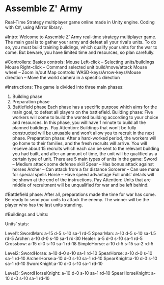 # Assemble Z' Army

Real-Time Strategy multiplayer game online made in Unity engine. Coding with C#, using
Mirror library.

#Intro:
Welcome to Assemble Z’ Army real-time strategy multiplayer game.
The main goal is to gather your army and defeat all your rival’s units.
To do so, you must build training buildings, which qualify your units for the war to come. 
But beware, you have limited time and resources, so plan carefully.

#Controllers:
Basics controls:
Mouse Left-click – Selecting units/buildings
Mouse Right-click – Command selected unit build/move/attack
Mouse wheel – Zoom in/out
Map controls:
WASD-keys/Arrow-keys/Mouse direction – Move the world camera in a specific direction


#Instructions:
The game is divided into three main phases:
1.	Building phase 
2.	Preparation phase
3.	Battlefield phase
Each phase has a specific purpose which aims for the main goal, to defeat all players on the battlefield.
Building phase:
Five workers will come to build the wanted building according to your choice and resources. 
In this phase, you will have 1 minute to build all the planned buildings.
Pay Attention: Buildings that won’t be fully constructed will be unusable and won’t allow you to recruit in the next phase.
Preparation phase:
After a hard-worked period, the workers will go home to their families, and the fresh recruits will arrive.
You will receive about 15 recruits which each can be sent to the relevant building you had built, and after an amount of time, the unit will be qualified as a certain type of unit.
There are 5 main types of units in the game:
Sword – Medium attack some defense skill
Spear – Has bonus attack against horses
Archer – Can attack from a far distance
Sorcerer – Can use mana for special spells
Horse – Have speed advantage
Full units’ details will be shown at the end of the instructions.
Pay Attention: Units that are middle of recruitment will be unqualified for war and be left behind.

#Battlefield phase:
After all, preparations made the time for war has come. Be ready to send your units to attack the enemy.
The winner will be the player who has the last units standing.

#Buildings and Units:

Units’ stats:

Level1:
SwordMan: a-15 d-5 s-10 sa-1 rd-5
SpearMan: a-10 d-5 s-10 sa-1.5 rd-5
Archer:   a-10 d-0 s-10 sa-1 rd-30
Healer:   a-5 d-0 s-10 sa-1 rd-5
Crossbow: a-15 d-0 s-10 sa-1 rd-18
SimpleHorse: a-10 d-5 s-15 sa-2 rd-5

Level2:
SwordHorse: a-10 d-0 s-10 sa-1 rd-10
SpearHorse: a-10 d-0 s-10 sa-1 rd-10
ArcherHorse:a-10 d-0 s-10 sa-1 rd-10
SpearKnight:a-10 d-0 s-10 sa-1 rd-10
SwordKnight:a-10 d-0 s-10 sa-1 rd-10

Level3:
SwordHorseKnight: a-10 d-0 s-10 sa-1 rd-10
SpearHorseKnight: a-10 d-0 s-10 sa-1 rd-10
